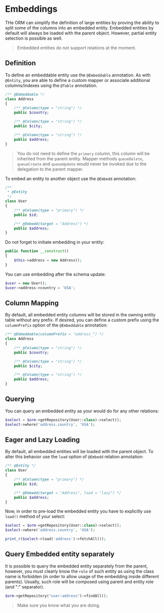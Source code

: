 # Embeddings
THe ORM can simplify the definition of large entities by proving the ability to split some of the columns into an embedded entity. Embedded entities by default will always be loaded with the parent object. However, partial entity selection is possible as well.

> Embedded entities do not support relations at the moment.

## Definition
To define an embeddable entity use the `@Embeddable` annotation. As with `@Entity`, you are able to define a custom mapper or associate additional columns/indexes using the `@Table` annotation.

```php
/** @Embeddable */
class Address
{
    /** @Column(type = "string") */
    public $country;

    /** @Column(type = "string") */
    public $city;

    /** @Column(type = "string") */
    public $address;
}
```

> You do not need to define the `primary` column, this column will be inherited from the parent entity. Mapper methods `queueDelete`, `queueCreate` and `queueUpdate` would never be invoked due to the delegation to the parent mapper.

To embed an entity to another object use the `@Embedd` annotation:

```php
/**
 * @Entity
 */
class User
{
    /** @Column(type = "primary") */
    public $id;

    /** @Embedd(target = "Address") */
    public $address;
}
```

Do not forget to initiate embedding in your entity:

```php
public function __construct()
{
    $this->address = new Address();
}
```

You can use embedding after the schema update:

```php
$user = new User();
$user->address->country = 'USA';
```

## Column Mapping
By default, all embedded entity columns will be stored in the owning entity table without any prefix.
If desired, you can define a custom prefix using the `columnPrefix` option of the `@Embeddable` annotation:

```php
/** @Embeddable(columnPrefix = "address_") */
class Address
{
    /** @Column(type = "string") */
    public $country;

    /** @Column(type = "string") */
    public $city;

    /** @Column(type = "string") */
    public $address;
}
```

## Querying
You can query an embedded entity as your would do for any other relations:

```php
$select = $orm->getRepository(User::class)->select();
$select->where('address.country', 'USA');
```

## Eager and Lazy Loading
By default, all embedded entities will be loaded with the parent object. To alter this behavior use the `load` option of `@Embedd` relation annotation:

```php
/** @Entity */
class User
{
    /** @Column(type = "primary") */
    public $id;

    /** @Embedd(target = "Address", load = "lazy") */
    public $address;
}
```

Now, in order to pre-load the embedded entity you have to explicitly use `load()` method of your select:

```php
$select = $orm->getRepository(User::class)->select();
$select->where('address.country', 'USA');

print_r($select->load('address')->fetchAll());
```

## Query Embedded entity separately
It is possible to query the embedded entity separately from the parent, however, you must clearly know the `role` of such entity as using the class name is forbidden (in order to allow usage of the embedding inside different parents). Usually, such role will be composed using parent and entity role (and ":" separator).

```php
$orm->getRepository("user:address")->findAll();
```

> Make sure you know what you are doing.
